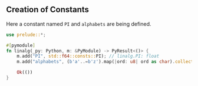 ## Creation of Constants

Here a constant named `PI` and `alphabets` are being defined.

```rust
use prelude::*;

#[pymodule]
fn linalg(_py: Python, m: &PyModule) -> PyResult<()> {
    m.add("PI", std::f64::consts::PI); // linalg.PI: float
    m.add("alphabets", (b'a'..=b'z').map(|ord: u8| ord as char).collect::<String>())?; // linalg.alphabets: str

    Ok(())
}
```